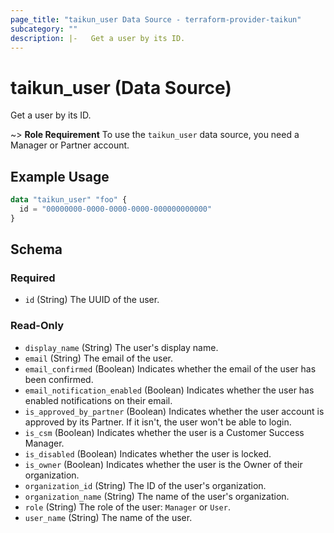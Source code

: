 ```yaml
---
page_title: "taikun_user Data Source - terraform-provider-taikun"
subcategory: ""
description: |-   Get a user by its ID.
---
```


# taikun_user (Data Source)

Get a user by its ID.

~> **Role Requirement** To use the `taikun_user` data source, you need a Manager or Partner account.

## Example Usage

```terraform
data "taikun_user" "foo" {
  id = "00000000-0000-0000-0000-000000000000"
}
```

<!-- schema generated by tfplugindocs -->
## Schema

### Required

- `id` (String) The UUID of the user.

### Read-Only

- `display_name` (String) The user's display name.
- `email` (String) The email of the user.
- `email_confirmed` (Boolean) Indicates whether the email of the user has been confirmed.
- `email_notification_enabled` (Boolean) Indicates whether the user has enabled notifications on their email.
- `is_approved_by_partner` (Boolean) Indicates whether the user account is approved by its Partner. If it isn't, the user won't be able to login.
- `is_csm` (Boolean) Indicates whether the user is a Customer Success Manager.
- `is_disabled` (Boolean) Indicates whether the user is locked.
- `is_owner` (Boolean) Indicates whether the user is the Owner of their organization.
- `organization_id` (String) The ID of the user's organization.
- `organization_name` (String) The name of the user's organization.
- `role` (String) The role of the user: `Manager` or `User`.
- `user_name` (String) The name of the user.


